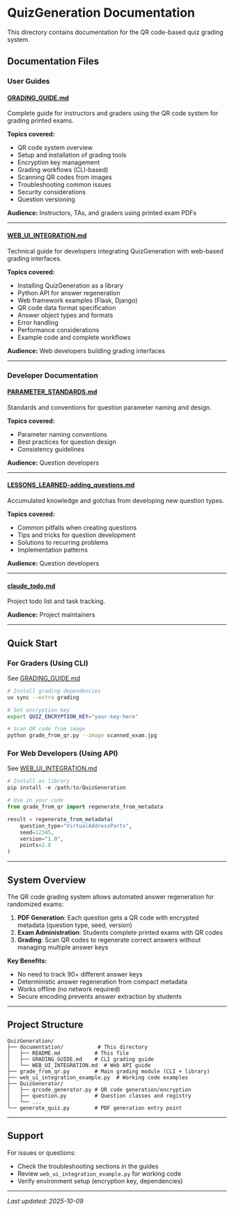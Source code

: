 # QuizGeneration Documentation

This directory contains documentation for the QR code-based quiz grading system.

## Documentation Files

### User Guides

#### [GRADING_GUIDE.md](GRADING_GUIDE.md)
Complete guide for instructors and graders using the QR code system for grading printed exams.

**Topics covered:**
- QR code system overview
- Setup and installation of grading tools
- Encryption key management
- Grading workflows (CLI-based)
- Scanning QR codes from images
- Troubleshooting common issues
- Security considerations
- Question versioning

**Audience:** Instructors, TAs, and graders using printed exam PDFs

---

#### [WEB_UI_INTEGRATION.md](WEB_UI_INTEGRATION.md)
Technical guide for developers integrating QuizGeneration with web-based grading interfaces.

**Topics covered:**
- Installing QuizGeneration as a library
- Python API for answer regeneration
- Web framework examples (Flask, Django)
- QR code data format specification
- Answer object types and formats
- Error handling
- Performance considerations
- Example code and complete workflows

**Audience:** Web developers building grading interfaces

---

### Developer Documentation

#### [PARAMETER_STANDARDS.md](PARAMETER_STANDARDS.md)
Standards and conventions for question parameter naming and design.

**Topics covered:**
- Parameter naming conventions
- Best practices for question design
- Consistency guidelines

**Audience:** Question developers

---

#### [LESSONS_LEARNED-adding_questions.md](LESSONS_LEARNED-adding_questions.md)
Accumulated knowledge and gotchas from developing new question types.

**Topics covered:**
- Common pitfalls when creating questions
- Tips and tricks for question development
- Solutions to recurring problems
- Implementation patterns

**Audience:** Question developers

---

#### [claude_todo.md](claude_todo.md)
Project todo list and task tracking.

**Audience:** Project maintainers

---

## Quick Start

### For Graders (Using CLI)
See [GRADING_GUIDE.md](GRADING_GUIDE.md)

```bash
# Install grading dependencies
uv sync --extra grading

# Set encryption key
export QUIZ_ENCRYPTION_KEY="your-key-here"

# Scan QR code from image
python grade_from_qr.py --image scanned_exam.jpg
```

### For Web Developers (Using API)
See [WEB_UI_INTEGRATION.md](WEB_UI_INTEGRATION.md)

```python
# Install as library
pip install -e /path/to/QuizGeneration

# Use in your code
from grade_from_qr import regenerate_from_metadata

result = regenerate_from_metadata(
    question_type="VirtualAddressParts",
    seed=12345,
    version="1.0",
    points=2.0
)
```

---

## System Overview

The QR code grading system allows automated answer regeneration for randomized exams:

1. **PDF Generation**: Each question gets a QR code with encrypted metadata (question type, seed, version)
2. **Exam Administration**: Students complete printed exams with QR codes
3. **Grading**: Scan QR codes to regenerate correct answers without managing multiple answer keys

**Key Benefits:**
- No need to track 90+ different answer keys
- Deterministic answer regeneration from compact metadata
- Works offline (no network required)
- Secure encoding prevents answer extraction by students

---

## Project Structure

```
QuizGeneration/
├── documentation/           # This directory
│   ├── README.md           # This file
│   ├── GRADING_GUIDE.md    # CLI grading guide
│   └── WEB_UI_INTEGRATION.md  # Web API guide
├── grade_from_qr.py        # Main grading module (CLI + library)
├── web_ui_integration_example.py  # Working code examples
├── QuizGenerator/
│   ├── qrcode_generator.py # QR code generation/encryption
│   ├── question.py         # Question classes and registry
│   └── ...
└── generate_quiz.py        # PDF generation entry point
```

---

## Support

For issues or questions:
- Check the troubleshooting sections in the guides
- Review `web_ui_integration_example.py` for working code
- Verify environment setup (encryption key, dependencies)

---

*Last updated: 2025-10-09*
